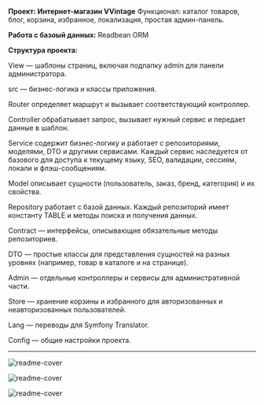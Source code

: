 **Проект: Интернет-магазин VVintage**
Функционал: каталог товаров, блог, корзина, избранное, локализация, простая админ-панель.

**Работа с базоый данных:**
Readbean ORM

**Структура проекта:**

View — шаблоны страниц, включая подпапку admin для панели администратора.

src — бизнес-логика и классы приложения.

Router определяет маршрут и вызывает соответствующий контроллер.

Controller обрабатывает запрос, вызывает нужный сервис и передает данные в шаблон.

Service содержит бизнес-логику и работает с репозиториями, моделями, DTO и другими сервисами.
Каждый сервис наследуется от базового для доступа к текущему языку, SEO, валидации, сессиям, локали и флэш-сообщениям.

Model описывает сущности (пользователь, заказ, бренд, категория) и их свойства.

Repository работает с базой данных. Каждый репозиторий имеет константу TABLE и методы поиска и получения данных.

Contract — интерфейсы, описывающие обязательные методы репозиториев.

DTO — простые классы для представления сущностей на разных уровнях (например, товар в каталоге и на странице).

Admin — отдельные контроллеры и сервисы для административной части.

Store — хранение корзины и избранного для авторизованных и неавторизованных пользователей.

Lang — переводы для Symfony Translator.

Config — общие настройки проекта.

<hr>


![readme-cover](https://github.com/user-attachments/assets/7e1be9fd-cb98-44cf-9fe7-2997309e90a7)

![readme-cover](https://github.com/user-attachments/assets/28598b08-75bc-40f0-a800-75cc1f4ae52c)

![readme-cover](https://github.com/user-attachments/assets/2c265dfb-c41c-480b-9256-6f673164eb85)

